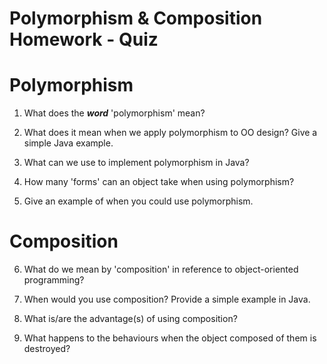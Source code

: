 # Polymorphism & Composition Homework - Quiz

# Polymorphism

1. What does the ___word___ 'polymorphism' mean?

2. What does it mean when we apply polymorphism to OO design? Give a simple Java example.

3. What can we use to implement polymorphism in Java?

4. How many 'forms' can an object take when using polymorphism?

5. Give an example of when you could use polymorphism.



# Composition

6. What do we mean by 'composition' in reference to object-oriented programming?

7. When would you use composition? Provide a simple example in Java.

8. What is/are the advantage(s) of using composition?

9. What happens to the behaviours when the object composed of them is destroyed?
